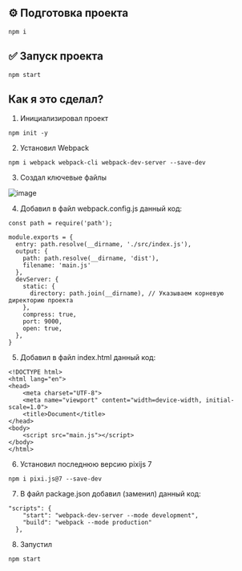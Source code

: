 ## ⚙️ Подготовка проекта

```
npm i
```
## ✅ Запуск проекта

```
npm start
```
## Как я это сделал?

1. Инициализировал проект

```
npm init -y
```

2. Установил Webpack

```
npm i webpack webpack-cli webpack-dev-server --save-dev
```
3. Создал ключевые файлы

![image](https://github.com/nuafirytiasewo/pixijs/assets/103138302/ffe5e642-dbd6-4a3c-b771-7c22b9c874be)

4. Добавил в файл webpack.config.js данный код:

```
const path = require('path');

module.exports = {
  entry: path.resolve(__dirname, './src/index.js'),
  output: { 
    path: path.resolve(__dirname, 'dist'),
    filename: 'main.js'
  },
  devServer: {
    static: {
      directory: path.join(__dirname), // Указываем корневую директорию проекта
    },
    compress: true,
    port: 9000,
    open: true,
  },
}
```

5. Добавил в файл index.html данный код:

```
<!DOCTYPE html>
<html lang="en">
<head>
    <meta charset="UTF-8">
    <meta name="viewport" content="width=device-width, initial-scale=1.0">
    <title>Document</title>
</head>
<body>
    <script src="main.js"></script>
</body>
</html>
```

6. Установил последнюю версию pixijs 7
```
npm i pixi.js@7 --save-dev
```
7. В файл package.json добавил (заменил) данный код:
```
"scripts": {
    "start": "webpack-dev-server --mode development",
    "build": "webpack --mode production"
  },
```
8. Запустил

```
npm start
```
